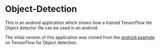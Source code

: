 # Object-Detection
This is an android application which shows how a trained TensorFlow lite Object detector file can be used in an android. 

The initial version of this application was cloned from the [android example](https://github.com/tensorflow/examples/tree/master/lite/examples/object_detection/android) on TensorFlow for Object detection.
